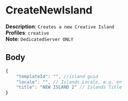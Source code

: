 # CreateNewIsland

**Description**: `Creates a new Creative Island` \
**Profiles**: `creative` \
**Note**: `DedicatedServer ONLY`

## Body

```js
{
    "templateId": "", //island guid
    "locale": "", // Islands Locale, e.g. en
    "title": "NEW ISLAND 2" // Islands Title
}
```
